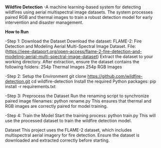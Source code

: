 **Wildfire Detection**
-A machine learning-based system for detecting wildfires using aerial multispectral image datasets. The system processes paired RGB and thermal images to train a robust detection model for early intervention and disaster management.

**How to Run**

-Step 1: Download the Dataset
Download the dataset: FLAME-2: Fire Detection and Modeling Aerial Multi-Spectral Image Dataset.
File: (https://ieee-dataport.org/open-access/flame-2-fire-detection-and-modeling-aerial-multi-spectral-image-dataset)
Extract the dataset to your working directory.
After extraction, ensure the dataset contains the following folders:
254p Thermal Images
254p RGB Images

-Step 2: Setup the Environment
git clone https://github.com/wildfire-detection.git
cd wildfire-detection
Install the required Python packages:
pip install -r requirements.txt

-Step 3: Preprocess the Dataset
Run the renaming script to synchronize paired image filenames:
python rename.py
This ensures that thermal and RGB images are correctly paired for model training.

-Step 4: Train the Model
Start the training process:
python train.py
This will use the processed dataset to train the wildfire detection model.


Dataset
This project uses the FLAME-2 dataset, which includes multispectral aerial imagery for fire detection. Ensure the dataset is downloaded and extracted correctly before starting.
